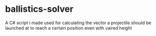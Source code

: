 # ballistics-solver
A C# script i made used for calculating the vector a projectile should be launched at to reach a certain position even with vaired height
